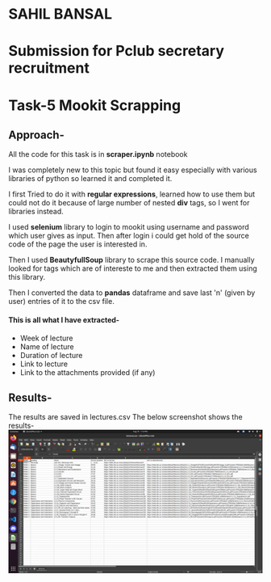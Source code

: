 # SAHIL BANSAL
# Submission for Pclub secretary recruitment
# Task-5 Mookit Scrapping

## Approach-
All the code for this task is in **scraper.ipynb** notebook

I was completely new to this topic but found it easy especially with various libraries of python so learned it and completed it.

I first Tried to do it with **regular expressions**, learned how to use them but could not do it because of large number of nested **div** tags, so I went for libraries instead.

I used **selenium** library to login to mookit using username and password which user gives as input. Then after login i could get hold of the source code of the page the user is interested in.

Then I used **BeautyfullSoup** library to scrape this source code. I manually looked for tags which are of intereste to me and then extracted them using this library.

Then I converted the data to **pandas** dataframe and save last 'n' (given by user) entries of it to the csv file.

#### This is all what I have extracted-
<ul>
<li> Week of lecture</li>
<li> Name of lecture </li>
<li> Duration of lecture </li>
<li> Link to lecture </li>
<li> Link to the attachments provided (if any) </li>
</ul>

## Results-
The results are saved in lectures.csv
The below screenshot shows the results-
<img src="results.png">
